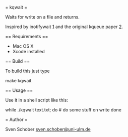 = kqwait =

Waits for write on a file and returns.

Inspired by inotifywait [1] and the original kqueue paper [2].

== Requirements ==

 - Mac OS X
 - Xcode installed

== Build ==

To build this just type

   make kqwait

== Usage ==

Use it in a shell script like this:

   while ./kqwait text.txt; do
      # do some stuff on write
   done

= Author =

Sven Schober <sven.schober@uni-ulm.de>

[1]: https://github.com/rvoicilas/inotify-tools/wiki/
[2]: http://people.freebsd.org/~jlemon/papers/kqueue.pdf
